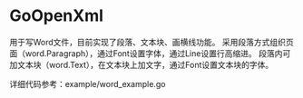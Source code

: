 # GoOpenXml
用于写Word文件，目前实现了段落、文本块、画横线功能。
采用段落方式组织页面（word.Paragraph），通过Font设置字体，通过Line设置行高缩进。 
段落内可加文本块（word.Text），在文本块上加文字，通过Font设置文本块的字体。

详细代码参考：example/word_example.go

